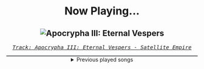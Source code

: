 <div align="center"> 
<h1>Now Playing...</h1>

![Apocrypha III: Eternal Vespers](https://i.scdn.co/image/ab67616d00001e021b51c666d061a3e2334b0126)
--
_<samp><a href="https://open.spotify.com/track/2q7aNnKIg0cYTQ87jeRlcn">Track: Apocrypha III: Eternal Vespers - Satellite Empire</a></samp>_

<div style="border: 1px #4B5054 solid"></div>
<details>
  <summary>
    Previous played songs
  </summary>
  <table>
    <thead>
      <tr>
        <th>
          Artist
        </th>
        <th>
          Song
        </th>
        <th>
          Link
        </th>
      </tr>
    </thead>
    <tbody>
      <tr><td>Satellite Empire</td><td>Apocrypha III: Eternal Vespers</td><td><a href="https://open.spotify.com/track/2q7aNnKIg0cYTQ87jeRlcn">https://open.spotify.com/track/2q7aNnKIg0cYTQ87jeRlcn</a></td></tr><tr><td>Blue Stahli</td><td>Something in the Woods</td><td><a href="https://open.spotify.com/track/46NTFWeJ5lAmlLnZOFPZoU">https://open.spotify.com/track/46NTFWeJ5lAmlLnZOFPZoU</a></td></tr><tr><td>Blue Stahli</td><td>Legion</td><td><a href="https://open.spotify.com/track/3rgJqU3XfiNwnM8LYO8xI5">https://open.spotify.com/track/3rgJqU3XfiNwnM8LYO8xI5</a></td></tr><tr><td>Blue Stahli</td><td>Transmission from Hell</td><td><a href="https://open.spotify.com/track/4JDtnsNlvPh3SlHW1PqRXh">https://open.spotify.com/track/4JDtnsNlvPh3SlHW1PqRXh</a></td></tr><tr><td>Orbit Culture</td><td>Sound Of The Bell</td><td><a href="https://open.spotify.com/track/0zb81VDwmnvUwx73Hp91bg">https://open.spotify.com/track/0zb81VDwmnvUwx73Hp91bg</a></td></tr><tr><td>Orbit Culture</td><td>The Upheaval</td><td><a href="https://open.spotify.com/track/1jWkoYklhLmd9288PIgDWG">https://open.spotify.com/track/1jWkoYklhLmd9288PIgDWG</a></td></tr><tr><td>Orbit Culture</td><td>While We Serve</td><td><a href="https://open.spotify.com/track/3LmcjJ7e4tlRqwYs2VNRq0">https://open.spotify.com/track/3LmcjJ7e4tlRqwYs2VNRq0</a></td></tr><tr><td>Orbit Culture</td><td>Sound Of The Bell</td><td><a href="https://open.spotify.com/track/0zb81VDwmnvUwx73Hp91bg">https://open.spotify.com/track/0zb81VDwmnvUwx73Hp91bg</a></td></tr><tr><td>Orbit Culture</td><td>The Upheaval</td><td><a href="https://open.spotify.com/track/1jWkoYklhLmd9288PIgDWG">https://open.spotify.com/track/1jWkoYklhLmd9288PIgDWG</a></td></tr><tr><td>Orbit Culture</td><td>While We Serve</td><td><a href="https://open.spotify.com/track/3LmcjJ7e4tlRqwYs2VNRq0">https://open.spotify.com/track/3LmcjJ7e4tlRqwYs2VNRq0</a></td></tr><tr><td>Orbit Culture</td><td>Sound Of The Bell</td><td><a href="https://open.spotify.com/track/0zb81VDwmnvUwx73Hp91bg">https://open.spotify.com/track/0zb81VDwmnvUwx73Hp91bg</a></td></tr><tr><td>Orbit Culture</td><td>The Upheaval</td><td><a href="https://open.spotify.com/track/1jWkoYklhLmd9288PIgDWG">https://open.spotify.com/track/1jWkoYklhLmd9288PIgDWG</a></td></tr><tr><td>Peyton Parrish</td><td>Fallen Angel</td><td><a href="https://open.spotify.com/track/62O7XEZIpInRzYrFWqbjiw">https://open.spotify.com/track/62O7XEZIpInRzYrFWqbjiw</a></td></tr><tr><td>Blue Stahli</td><td>ULTRAnumb - Synthetic Killing Unit Remix</td><td><a href="https://open.spotify.com/track/2iZjOOYfFMVUq72upSi5hF">https://open.spotify.com/track/2iZjOOYfFMVUq72upSi5hF</a></td></tr><tr><td>Blue Stahli</td><td>ULTRAnumb (Neovision Remix) - Edit</td><td><a href="https://open.spotify.com/track/5nx8yFcZpvguXgE2ehy5ux">https://open.spotify.com/track/5nx8yFcZpvguXgE2ehy5ux</a></td></tr><tr><td>Blue Stahli</td><td>ULTRAnumb - Noise to Noizer Remix</td><td><a href="https://open.spotify.com/track/3F1zPTnukcCFMq7UiiRIz4">https://open.spotify.com/track/3F1zPTnukcCFMq7UiiRIz4</a></td></tr><tr><td>Blue Stahli</td><td>ULTRAnumb - Noise to Noizer Remix</td><td><a href="https://open.spotify.com/track/3F1zPTnukcCFMq7UiiRIz4">https://open.spotify.com/track/3F1zPTnukcCFMq7UiiRIz4</a></td></tr><tr><td>Blue Stahli</td><td>ULTRAnumb</td><td><a href="https://open.spotify.com/track/2adJ7mRtOvgVM0pHFHSDQO">https://open.spotify.com/track/2adJ7mRtOvgVM0pHFHSDQO</a></td></tr><tr><td>Sleep Token</td><td>Aqua Regia</td><td><a href="https://open.spotify.com/track/5ub6Cb5yKmgGGwjvqZM1gI">https://open.spotify.com/track/5ub6Cb5yKmgGGwjvqZM1gI</a></td></tr><tr><td>Sleep Token</td><td>Aqua Regia</td><td><a href="https://open.spotify.com/track/5ub6Cb5yKmgGGwjvqZM1gI">https://open.spotify.com/track/5ub6Cb5yKmgGGwjvqZM1gI</a></td></tr>
    </tbody>
  </table>
</details>

</div>
